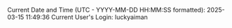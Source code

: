 Current Date and Time (UTC - YYYY-MM-DD HH:MM:SS formatted): 2025-03-15 11:49:36
Current User's Login: luckyaiman
